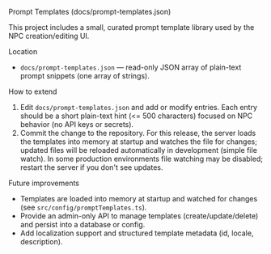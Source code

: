 Prompt Templates (docs/prompt-templates.json)

This project includes a small, curated prompt template library used by the NPC creation/editing UI.

Location
- `docs/prompt-templates.json` — read-only JSON array of plain-text prompt snippets (one array of strings).

How to extend
1. Edit `docs/prompt-templates.json` and add or modify entries. Each entry should be a short plain-text hint (<= 500 characters) focused on NPC behavior (no API keys or secrets).
2. Commit the change to the repository. For this release, the server loads the templates into memory at startup and watches the file for changes; updated files will be reloaded automatically in development (simple file watch). In some production environments file watching may be disabled; restart the server if you don't see updates.

Future improvements
- Templates are loaded into memory at startup and watched for changes (see `src/config/promptTemplates.ts`).
- Provide an admin-only API to manage templates (create/update/delete) and persist into a database or config.
- Add localization support and structured template metadata (id, locale, description).
